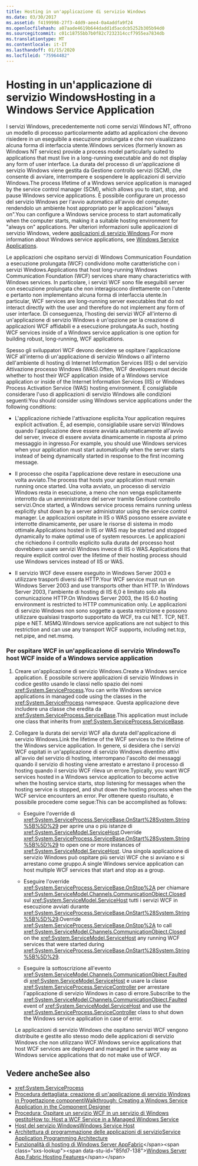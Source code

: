 ```yaml
---
title: Hosting in un'applicazione di servizio Windows
ms.date: 03/30/2017
ms.assetid: f4199998-27f3-4dd9-aee4-0a4addfa9f24
ms.openlocfilehash: a07aade4619b644dadd1d5acdcb5252b305b94d0
ms.sourcegitcommit: c01c18755bb7b0f82c7232314ccf7955ea7834db
ms.translationtype: MT
ms.contentlocale: it-IT
ms.lasthandoff: 01/15/2020
ms.locfileid: "75964482"
---
```

# <a name="hosting-in-a-windows-service-application"></a><span data-ttu-id="85fd7-102">Hosting in un'applicazione di servizio Windows</span><span class="sxs-lookup"><span data-stu-id="85fd7-102">Hosting in a Windows Service Application</span></span>
<span data-ttu-id="85fd7-103">I servizi Windows, precedentemente noti come servizi Windows NT, offrono un modello di processo particolarmente adatto ad applicazioni che devono risiedere in un eseguibile a esecuzione prolungata e che non visualizzano alcuna forma di interfaccia utente.</span><span class="sxs-lookup"><span data-stu-id="85fd7-103">Windows services (formerly known as Windows NT services) provide a process model particularly suited to applications that must live in a long-running executable and do not display any form of user interface.</span></span> <span data-ttu-id="85fd7-104">La durata del processo di un'applicazione di servizio Windows viene gestita da Gestione controllo servizi (SCM), che consente di avviare, interrompere e sospendere le applicazioni di servizio Windows.</span><span class="sxs-lookup"><span data-stu-id="85fd7-104">The process lifetime of a Windows service application is managed by the service control manager (SCM), which allows you to start, stop, and pause Windows service applications.</span></span> <span data-ttu-id="85fd7-105">È possibile configurare un processo del servizio Windows per l'avvio automatico all'avvio del computer, rendendolo un ambiente host appropriato per le applicazioni "always on".</span><span class="sxs-lookup"><span data-stu-id="85fd7-105">You can configure a Windows service process to start automatically when the computer starts, making it a suitable hosting environment for "always on" applications.</span></span> <span data-ttu-id="85fd7-106">Per ulteriori informazioni sulle applicazioni di servizio Windows, vedere [applicazioni di servizio Windows](https://go.microsoft.com/fwlink/?LinkId=89450).</span><span class="sxs-lookup"><span data-stu-id="85fd7-106">For more information about Windows service applications, see [Windows Service Applications](https://go.microsoft.com/fwlink/?LinkId=89450).</span></span>  
  
 <span data-ttu-id="85fd7-107">Le applicazioni che ospitano servizi di Windows Communication Foundation a esecuzione prolungata (WCF) condividono molte caratteristiche con i servizi Windows.</span><span class="sxs-lookup"><span data-stu-id="85fd7-107">Applications that host long-running Windows Communication Foundation (WCF) services share many characteristics with Windows services.</span></span> <span data-ttu-id="85fd7-108">In particolare, i servizi WCF sono file eseguibili server con esecuzione prolungata che non interagiscono direttamente con l'utente e pertanto non implementano alcuna forma di interfaccia utente.</span><span class="sxs-lookup"><span data-stu-id="85fd7-108">In particular, WCF services are long-running server executables that do not interact directly with the user and therefore do not implement any form of user interface.</span></span> <span data-ttu-id="85fd7-109">Di conseguenza, l'hosting dei servizi WCF all'interno di un'applicazione di servizio Windows è un'opzione per la creazione di applicazioni WCF affidabili e a esecuzione prolungata.</span><span class="sxs-lookup"><span data-stu-id="85fd7-109">As such, hosting WCF services inside of a Windows service application is one option for building robust, long-running, WCF applications.</span></span>  
  
 <span data-ttu-id="85fd7-110">Spesso gli sviluppatori WCF devono decidere se ospitare l'applicazione WCF all'interno di un'applicazione di servizio Windows o all'interno dell'ambiente di hosting di Internet Information Services (IIS) o del servizio Attivazione processo Windows (WAS).</span><span class="sxs-lookup"><span data-stu-id="85fd7-110">Often, WCF developers must decide whether to host their WCF application inside of a Windows service application or inside of the Internet Information Services (IIS) or Windows Process Activation Service (WAS) hosting environment.</span></span> <span data-ttu-id="85fd7-111">È consigliabile considerare l'uso di applicazioni di servizio Windows alle condizioni seguenti:</span><span class="sxs-lookup"><span data-stu-id="85fd7-111">You should consider using Windows service applications under the following conditions:</span></span>  
  
- <span data-ttu-id="85fd7-112">L'applicazione richiede l'attivazione esplicita.</span><span class="sxs-lookup"><span data-stu-id="85fd7-112">Your application requires explicit activation.</span></span> <span data-ttu-id="85fd7-113">È, ad esempio, consigliabile usare servizi Windows quando l'applicazione deve essere avviata automaticamente all'avvio del server, invece di essere avviata dinamicamente in risposta al primo messaggio in ingresso.</span><span class="sxs-lookup"><span data-stu-id="85fd7-113">For example, you should use Windows services when your application must start automatically when the server starts instead of being dynamically started in response to the first incoming message.</span></span>  
  
- <span data-ttu-id="85fd7-114">Il processo che ospita l'applicazione deve restare in esecuzione una volta avviato.</span><span class="sxs-lookup"><span data-stu-id="85fd7-114">The process that hosts your application must remain running once started.</span></span> <span data-ttu-id="85fd7-115">Una volta avviato, un processo di servizio Windows resta in esecuzione, a meno che non venga esplicitamente interrotto da un amministratore del server tramite Gestione controllo servizi.</span><span class="sxs-lookup"><span data-stu-id="85fd7-115">Once started, a Windows service process remains running unless explicitly shut down by a server administrator using the service control manager.</span></span> <span data-ttu-id="85fd7-116">Le applicazioni ospitate in IIS o WAS possono essere avviate e interrotte dinamicamente, per usare le risorse di sistema in modo ottimale.</span><span class="sxs-lookup"><span data-stu-id="85fd7-116">Applications hosted in IIS or WAS may be started and stopped dynamically to make optimal use of system resources.</span></span> <span data-ttu-id="85fd7-117">Le applicazioni che richiedono il controllo esplicito sulla durata del processo host dovrebbero usare servizi Windows invece di IIS o WAS.</span><span class="sxs-lookup"><span data-stu-id="85fd7-117">Applications that require explicit control over the lifetime of their hosting process should use Windows services instead of IIS or WAS.</span></span>  
  
- <span data-ttu-id="85fd7-118">Il servizio WCF deve essere eseguito in Windows Server 2003 e utilizzare trasporti diversi da HTTP.</span><span class="sxs-lookup"><span data-stu-id="85fd7-118">Your WCF service must run on Windows Server 2003 and use transports other than HTTP.</span></span> <span data-ttu-id="85fd7-119">In Windows Server 2003, l'ambiente di hosting di IIS 6,0 è limitato solo alla comunicazione HTTP.</span><span class="sxs-lookup"><span data-stu-id="85fd7-119">On Windows Server 2003, the IIS 6.0 hosting environment is restricted to HTTP communication only.</span></span> <span data-ttu-id="85fd7-120">Le applicazioni di servizio Windows non sono soggette a questa restrizione e possono utilizzare qualsiasi trasporto supportato da WCF, tra cui NET. TCP, NET. pipe e NET. MSMQ.</span><span class="sxs-lookup"><span data-stu-id="85fd7-120">Windows service applications are not subject to this restriction and can use any transport WCF supports, including net.tcp, net.pipe, and net.msmq.</span></span>  
  
### <a name="to-host-wcf-inside-of-a-windows-service-application"></a><span data-ttu-id="85fd7-121">Per ospitare WCF in un'applicazione di servizio Windows</span><span class="sxs-lookup"><span data-stu-id="85fd7-121">To host WCF inside of a Windows service application</span></span>  
  
1. <span data-ttu-id="85fd7-122">Creare un'applicazione di servizio Windows.</span><span class="sxs-lookup"><span data-stu-id="85fd7-122">Create a Windows service application.</span></span> <span data-ttu-id="85fd7-123">È possibile scrivere applicazioni di servizio Windows in codice gestito usando le classi nello spazio dei nomi <xref:System.ServiceProcess>.</span><span class="sxs-lookup"><span data-stu-id="85fd7-123">You can write Windows service applications in managed code using the classes in the <xref:System.ServiceProcess> namespace.</span></span> <span data-ttu-id="85fd7-124">Questa applicazione deve includere una classe che eredita da <xref:System.ServiceProcess.ServiceBase>.</span><span class="sxs-lookup"><span data-stu-id="85fd7-124">This application must include one class that inherits from <xref:System.ServiceProcess.ServiceBase>.</span></span>  
  
2. <span data-ttu-id="85fd7-125">Collegare la durata dei servizi WCF alla durata dell'applicazione di servizio Windows.</span><span class="sxs-lookup"><span data-stu-id="85fd7-125">Link the lifetime of the WCF services to the lifetime of the Windows service application.</span></span> <span data-ttu-id="85fd7-126">In genere, si desidera che i servizi WCF ospitati in un'applicazione di servizio Windows diventino attivi all'avvio del servizio di hosting, interrompano l'ascolto dei messaggi quando il servizio di hosting viene arrestato e arrestano il processo di hosting quando il servizio WCF rileva un errore.</span><span class="sxs-lookup"><span data-stu-id="85fd7-126">Typically, you want WCF services hosted in a Windows service application to become active when the hosting service starts, stop listening for messages when the hosting service is stopped, and shut down the hosting process when the WCF service encounters an error.</span></span> <span data-ttu-id="85fd7-127">Per ottenere questo risultato, è possibile procedere come segue:</span><span class="sxs-lookup"><span data-stu-id="85fd7-127">This can be accomplished as follows:</span></span>  
  
    - <span data-ttu-id="85fd7-128">Eseguire l'override di <xref:System.ServiceProcess.ServiceBase.OnStart%28System.String%5B%5D%29> per aprire una o più istanze di <xref:System.ServiceModel.ServiceHost>.</span><span class="sxs-lookup"><span data-stu-id="85fd7-128">Override <xref:System.ServiceProcess.ServiceBase.OnStart%28System.String%5B%5D%29> to open one or more instances of <xref:System.ServiceModel.ServiceHost>.</span></span> <span data-ttu-id="85fd7-129">Una singola applicazione di servizio Windows può ospitare più servizi WCF che si avviano e si arrestano come gruppo.</span><span class="sxs-lookup"><span data-stu-id="85fd7-129">A single Windows service application can host multiple WCF services that start and stop as a group.</span></span>  
  
    - <span data-ttu-id="85fd7-130">Eseguire l'override <xref:System.ServiceProcess.ServiceBase.OnStop%2A> per chiamare <xref:System.ServiceModel.Channels.CommunicationObject.Closed> sul <xref:System.ServiceModel.ServiceHost> tutti i servizi WCF in esecuzione avviati durante <xref:System.ServiceProcess.ServiceBase.OnStart%28System.String%5B%5D%29>.</span><span class="sxs-lookup"><span data-stu-id="85fd7-130">Override <xref:System.ServiceProcess.ServiceBase.OnStop%2A> to call <xref:System.ServiceModel.Channels.CommunicationObject.Closed> on the <xref:System.ServiceModel.ServiceHost> any running WCF services that were started during <xref:System.ServiceProcess.ServiceBase.OnStart%28System.String%5B%5D%29>.</span></span>  
  
    - <span data-ttu-id="85fd7-131">Eseguire la sottoscrizione all'evento <xref:System.ServiceModel.Channels.CommunicationObject.Faulted> di <xref:System.ServiceModel.ServiceHost> e usare la classe <xref:System.ServiceProcess.ServiceController> per arrestare l'applicazione di servizio Windows in caso di errore.</span><span class="sxs-lookup"><span data-stu-id="85fd7-131">Subscribe to the <xref:System.ServiceModel.Channels.CommunicationObject.Faulted> event of <xref:System.ServiceModel.ServiceHost> and use the <xref:System.ServiceProcess.ServiceController> class to shut down the Windows service application in case of error.</span></span>  
  
     <span data-ttu-id="85fd7-132">Le applicazioni di servizio Windows che ospitano servizi WCF vengono distribuite e gestite allo stesso modo delle applicazioni di servizio Windows che non utilizzano WCF.</span><span class="sxs-lookup"><span data-stu-id="85fd7-132">Windows service applications that host WCF services are deployed and managed in the same way as Windows service applications that do not make use of WCF.</span></span>  
  
## <a name="see-also"></a><span data-ttu-id="85fd7-133">Vedere anche</span><span class="sxs-lookup"><span data-stu-id="85fd7-133">See also</span></span>

- <xref:System.ServiceProcess>
- [<span data-ttu-id="85fd7-134">Procedura dettagliata: creazione di un'applicazione di servizio Windows in Progettazione componenti</span><span class="sxs-lookup"><span data-stu-id="85fd7-134">Walkthrough: Creating a Windows Service Application in the Component Designer</span></span>](https://go.microsoft.com/fwlink/?LinkId=94875)
- [<span data-ttu-id="85fd7-135">Procedura: Ospitare un servizio WCF in un servizio di Windows gestito</span><span class="sxs-lookup"><span data-stu-id="85fd7-135">How to: Host a WCF Service in a Managed Windows Service</span></span>](../../../../docs/framework/wcf/feature-details/how-to-host-a-wcf-service-in-a-managed-windows-service.md)
- [<span data-ttu-id="85fd7-136">Host del servizio Windows</span><span class="sxs-lookup"><span data-stu-id="85fd7-136">Windows Service Host</span></span>](../../../../docs/framework/wcf/samples/windows-service-host.md)
- [<span data-ttu-id="85fd7-137">Architettura di programmazione delle applicazioni di servizio</span><span class="sxs-lookup"><span data-stu-id="85fd7-137">Service Application Programming Architecture</span></span>](https://go.microsoft.com/fwlink/?LinkId=94876)
- <span data-ttu-id="85fd7-138">[Funzionalità di hosting di Windows Server AppFabric](https://docs.microsoft.com/previous-versions/appfabric/ee677189(v=azure.10))</span><span class="sxs-lookup"><span data-stu-id="85fd7-138">[Windows Server App Fabric Hosting Features](https://docs.microsoft.com/previous-versions/appfabric/ee677189(v=azure.10))</span></span>
